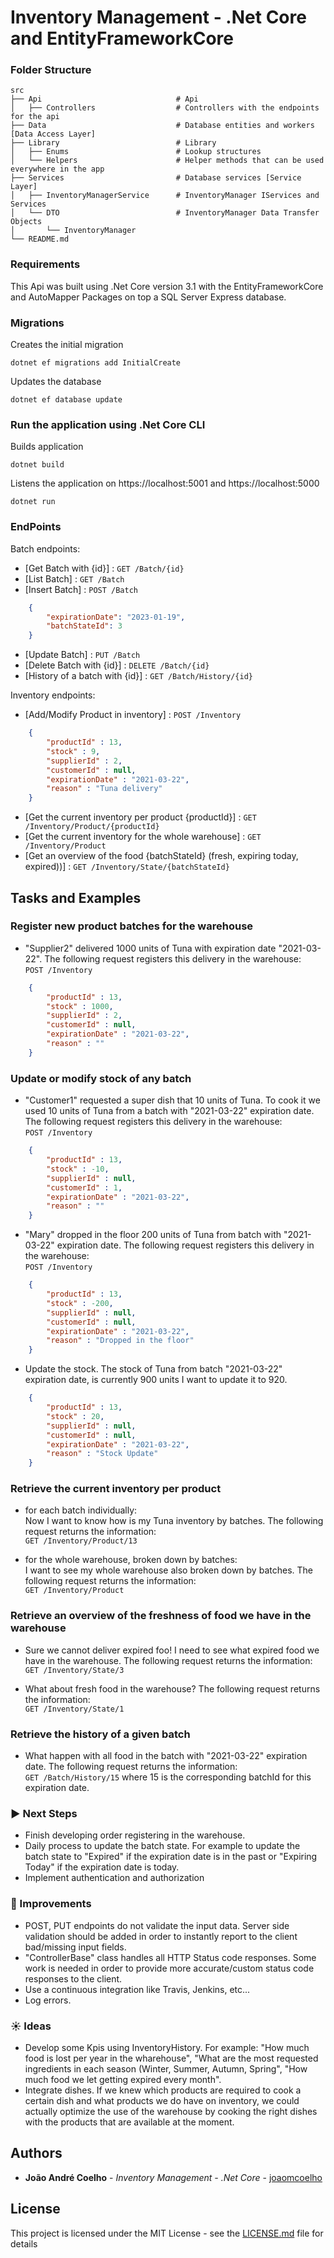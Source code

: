 # Inventory Management - .Net Core and EntityFrameworkCore

### Folder Structure

    src
    ├── Api                              # Api
    │   ├── Controllers                  # Controllers with the endpoints for the api
    ├── Data                             # Database entities and workers [Data Access Layer]
    ├── Library                          # Library
    │   ├── Enums                        # Lookup structures
    │   └── Helpers                      # Helper methods that can be used everywhere in the app
    ├── Services                         # Database services [Service Layer]
    │   ├── InventoryManagerService      # InventoryManager IServices and Services 
    │   └── DTO                          # InventoryManager Data Transfer Objects
    │       └── InventoryManager                    
    └── README.md

### Requirements
This Api was built using .Net Core version 3.1 with the EntityFrameworkCore and AutoMapper Packages on top a SQL Server Express database.

### Migrations
Creates the initial migration
```
dotnet ef migrations add InitialCreate
```

Updates the database
```
dotnet ef database update
```

### Run the application using .Net Core CLI
Builds application
```
dotnet build
```

Listens the application on https://localhost:5001 and https://localhost:5000
```
dotnet run
```

### EndPoints

Batch endpoints:

* [Get Batch with {id}] : `GET /Batch/{id}`
* [List Batch] : `GET /Batch`
* [Insert Batch] : `POST /Batch`
```json
    {
        "expirationDate": "2023-01-19",
        "batchStateId": 3
    }
```
* [Update Batch] : `PUT /Batch`
* [Delete Batch with {id}] : `DELETE /Batch/{id}`
* [History of a batch with {id}] : `GET /Batch/History/{id}`

Inventory endpoints:

* [Add/Modify Product in inventory] : `POST /Inventory`
```json
    {
        "productId" : 13,
        "stock" : 9,
        "supplierId" : 2,
        "customerId" : null,
        "expirationDate" : "2021-03-22",
        "reason" : "Tuna delivery"
    }
```
* [Get the current inventory per product {productId}] : `GET /Inventory/Product/{productId}`
* [Get the current inventory for the whole warehouse] : `GET /Inventory/Product`
* [Get an overview of the food {batchStateId} (fresh, expiring today, expired))] : `GET /Inventory/State/{batchStateId}`

## Tasks and Examples

### Register new product batches for the warehouse
* "Supplier2" delivered 1000 units of Tuna with expiration date "2021-03-22". The following request registers this delivery in the warehouse:
</br>`POST /Inventory`
```json
    {
        "productId" : 13,
        "stock" : 1000,
        "supplierId" : 2,
        "customerId" : null,
        "expirationDate" : "2021-03-22",
        "reason" : ""
    }
```

### Update or modify stock of any batch
* "Customer1" requested a super dish that 10 units of Tuna. To cook it we used 10 units of Tuna from a batch with "2021-03-22" expiration date.
The following request registers this delivery in the warehouse:
</br>`POST /Inventory`
```json
    {
        "productId" : 13,
        "stock" : -10,
        "supplierId" : null,
        "customerId" : 1,
        "expirationDate" : "2021-03-22",
        "reason" : ""
    }
```

* "Mary" dropped in the floor 200 units of Tuna from batch with "2021-03-22" expiration date.
The following request registers this delivery in the warehouse:
</br>`POST /Inventory`
```json
    {
        "productId" : 13,
        "stock" : -200,
        "supplierId" : null,
        "customerId" : null,
        "expirationDate" : "2021-03-22",
        "reason" : "Dropped in the floor"
    }
```

* Update the stock. The stock of Tuna from batch "2021-03-22" expiration date, is currently 900 units I want to update it to 920.
```json
    {
        "productId" : 13,
        "stock" : 20,
        "supplierId" : null,
        "customerId" : null,
        "expirationDate" : "2021-03-22",
        "reason" : "Stock Update"
    }
```

### Retrieve the current inventory per product 

* for each batch individually: </br>
Now I want to know how is my Tuna inventory by batches.
The following request returns the information:
</br>`GET /Inventory/Product/13`

* for the whole warehouse, broken down by batches: </br>
I want to see my whole warehouse also broken down by batches.
The following request returns the information:
</br>`GET /Inventory/Product`

### Retrieve an overview of the freshness of food we have in the warehouse

* Sure we cannot deliver expired foo! I need to see what expired food we have in the warehouse.
The following request returns the information:
</br>`GET /Inventory/State/3`

* What about fresh food in the warehouse?
The following request returns the information:
</br>`GET /Inventory/State/1`

### Retrieve the history of a given batch

* What happen with all food in the batch with "2021-03-22" expiration date.
The following request returns the information:
</br>`GET /Batch/History/15` where 15 is the corresponding batchId for this expiration date.

### ▶️ Next Steps
- Finish developing order registering in the warehouse.
- Daily process to update the batch state. For example to update the batch state to "Expired" if the expiration date is in the past or "Expiring Today" if the expiration date is today.
- Implement authentication and authorization

### 🔔 Improvements
- POST, PUT endpoints do not validate the input data. Server side validation should be added in order to instantly report to the client bad/missing input fields.
- "ControllerBase" class handles all HTTP Status code responses. Some work is needed in order to provide more accurate/custom status code responses to the client.
- Use a continuous integration like Travis, Jenkins, etc...
- Log errors.

### ☀️ Ideas
- Develop some Kpis using InventoryHistory. For example: "How much food is lost per year in the wharehouse", "What are the most requested ingredients in each season (Winter, Summer, Autumn, Spring", "How much food we let getting expired every month".
- Integrate dishes. If we knew which products are required to cook a certain dish and what products we do have on inventory, we could actually optimize the use of the warehouse by cooking the right dishes with the products that are available at the moment.


## Authors
* **João André Coelho** - *Inventory Management - .Net Core* - [joaomcoelho](https://github.com/joaomcoelho)

## License
This project is licensed under the MIT License - see the [LICENSE.md](LICENSE.md) file for details
